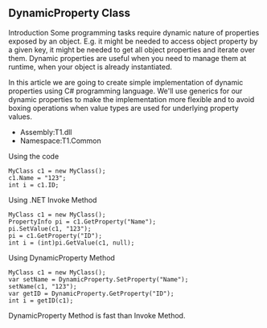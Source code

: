 DynamicProperty Class
---

Introduction
Some programming tasks require dynamic nature of properties exposed by an object. E.g. it might be needed to access object property by a given key, it might be needed to get all object properties and iterate over them. Dynamic properties are useful when you need to manage them at runtime, when your object is already instantiated. 

In this article we are going to create simple implementation of dynamic properties using C# programming language. We'll use generics for our dynamic properties to make the implementation more flexible and to avoid boxing operations when value types are used for underlying property values.

*	Assembly:T1.dll
*	Namespace:T1.Common

Using the code 

	MyClass c1 = new MyClass();
	c1.Name = "123";
	int i = c1.ID;

Using .NET Invoke Method 

	MyClass c1 = new MyClass();
	PropertyInfo pi = c1.GetProperty("Name");
	pi.SetValue(c1, "123");
	pi = c1.GetProperty("ID");
	int i = (int)pi.GetValue(c1, null);

Using DynamicProperty Method 

	MyClass c1 = new MyClass();
	var setName = DynamicProperty.SetProperty("Name");
	setName(c1, "123");
	var getID = DynamicProperty.GetProperty("ID");
	int i = getID(c1);

DynamicProperty Method is fast than Invoke Method.
